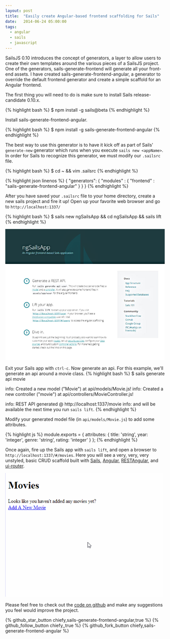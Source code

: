 ```yaml
---
layout: post
title:  "Easily create Angular-based frontend scaffolding for Sails"
date:   2014-06-24 05:00:00
tags:
  - angular
  - sails
  - javascript
---
```


SailsJS 0.10 introduces the concept of generators, a layer to allow users to create their own templates around the various pieces of a SailsJS project. One of the generators, sails-generate-frontend will generate all your front-end assets. I have created sails-generate-frontend-angular, a generator to override the default frontend generator and create a simple scaffold for an Angular frontend.

The first thing you will need to do is make sure to install Sails release-candidate 0.10.x.

{% highlight bash %}
$ npm install -g sails@beta
{% endhighlight %}

Install sails-generate-frontend-angular.

{% highlight bash %}
$ npm install -g sails-generate-frontend-angular
{% endhighlight %}

The best way to use this generator is to have it kick off as part of Sails' `generate-new` generator which runs when you execute `sails new <appName>`. In order for Sails to recognize this generator, we must modify our `.sailsrc` file.

{% highlight bash %}
$ cd ~ && vim .sailsrc
{% endhighlight %}

{% highlight json linenos %}
{
    "generators": {
        "modules" : {
            "frontend" : "sails-generate-frontend-angular"
        }
    }
}
{% endhighlight %}

After you have saved your `.sailsrc` file to your home directory, create a new sails project and fire it up! Open up your favorite web browser and go to `http://localhost:1337/`

{% highlight bash %}
$ sails new ngSailsApp && cd ngSailsApp && sails lift
{% endhighlight %}

![Screenshot](/assets/images/sails-generate-frontend-angular/new_app_screenshot.jpg)

Exit your Sails app with `ctrl-c`. Now generate an api. For this example, we'll generate an api around a movie class.
{% highlight bash %}
$ sails generate api movie

info: Created a new model ("Movie") at api/models/Movie.js!
info: Created a new controller ("movie") at api/controllers/MovieController.js!

info: REST API generated @ http://localhost:1337/movie
info: and will be available the next time you run `sails lift`.
{% endhighlight %}

Modify your generated model file (in `api/models/Movie.js`) to add some attributes.

{% highlight js %}
module.exports = {
  attributes: {
    title: 'string',
    year: 'integer',
    genre: 'string',
    rating: 'integer'
  }
};
{% endhighlight %}

Once again, fire up the Sails app with `sails lift`, and open a browser to `http://localhost:1337/#/movies`. Here you will see a very, very, very unstyled, basic CRUD scaffold built with [Sails](http://sailsjs.org/), [Angular](https://angularjs.org/), [RESTAngular](https://github.com/mgonto/restangular/), and [ui-router](http://angular-ui.github.io/ui-router/site/#/api/ui.router).

![CRUD Movie Example](/assets/images/sails-generate-frontend-angular/new_movie_crud.gif)

Please feel free to check out the [code on github](https://github.com/chiefy/sails-generate-frontend-angular) and make any suggestions you feel would improve the project.

{% github_star_button chiefy,sails-generate-frontend-angular,true %}
{% github_follow_button chiefy,,true %}
{% github_fork_button chiefy,sails-generate-frontend-angular %}

